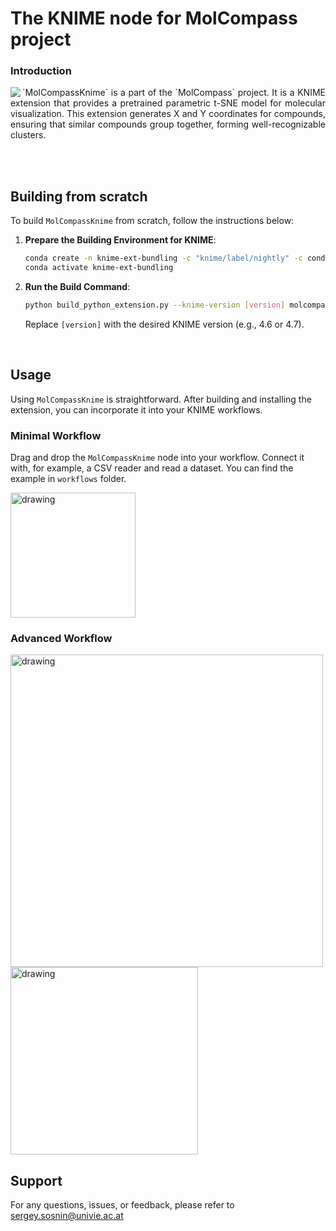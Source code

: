 The KNIME node for MolCompass project
=======
### Introduction

<img align="left" src="https://user-images.githubusercontent.com/4963384/218703831-1460bc07-7e9f-417e-9b0c-c9675db5de9f.png"> 
<p align="justify">
`MolCompassKnime` is a part of the `MolCompass` project. It is a KNIME extension that provides a pretrained parametric t-SNE model for molecular visualization. This extension generates X and Y coordinates for compounds, ensuring that similar compounds group together, forming well-recognizable clusters. 
</p>

<br>
<br>

## Building from scratch 

To build `MolCompassKnime` from scratch, follow the instructions below:

1. **Prepare the Building Environment for KNIME**: 
    ```bash
    conda create -n knime-ext-bundling -c "knime/label/nightly" -c conda-forge knime-extension-bundling
    conda activate knime-ext-bundling
    ```

2. **Run the Build Command**: 
    ```bash
    python build_python_extension.py --knime-version [version] molcompass molcompass_build_[version]
    ```

   Replace `[version]` with the desired KNIME version (e.g., 4.6 or 4.7).

<br>


## Usage

Using `MolCompassKnime` is straightforward. After building and installing the extension, you can incorporate it into your KNIME workflows.

### Minimal Workflow
Drag and drop the `MolCompassKnime` node into your workflow. Connect it with, for example, a CSV reader and read a dataset.
You can find the example in `workflows` folder. 

<img src="https://github.com/sergsb/MolCompassKnimeNode/assets/4963384/80796c17-c1ac-4114-bf7a-c3cb417455fb" alt="drawing" width="200"/>

<br>


### Advanced Workflow
<img src="https://github.com/sergsb/MolCompassKnimeNode/assets/4963384/e2a60ba6-600f-4378-8f10-e2968fa0373d" alt="drawing" width="500"/>
<br>

<img src="https://github.com/sergsb/MolCompassKnimeNode/assets/4963384/ddec71d5-f7bd-4881-9257-77049d244e14" alt="drawing" width="300"/>

## Support

For any questions, issues, or feedback, please refer to
sergey.sosnin@univie.ac.at 

<br>

